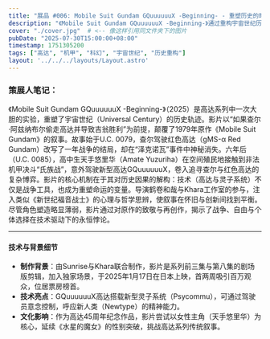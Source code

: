 ```yaml
---
title: "展品 #006: Mobile Suit Gundam GQuuuuuuX -Beginning- - 重塑历史的时间裂隙"
description: "《Mobile Suit Gundam GQuuuuuuX -Beginning-》通过重构宇宙世纪历史，探索技术与人性在战争与自由间的张力。"
cover: "./cover.jpg"  # <-- 像这样引用同文件夹下的图片
pubDate: "2025-07-30T15:00:00+08:00"
timestamp: 1751305200
tags: ["高达", "机甲", "科幻", "宇宙世纪", "历史重构"]
layout: '../../../layouts/Layout.astro'
---
```


### 策展人笔记：

《Mobile Suit Gundam GQuuuuuuX -Beginning-》（2025）是高达系列中一次大胆的实验，重塑了宇宙世纪（Universal Century）的历史轨迹。影片以“如果查尔·阿兹纳布尔偷走高达并导致吉翁胜利”为前提，颠覆了1979年原作《Mobile Suit Gundam》的叙事。故事始于U.C. 0079，查尔驾驶红色高达（gMS-α Red Gundam）改写了一年战争的结局，却在“泽克诺瓦”事件中神秘消失。六年后（U.C. 0085），高中生天手悠里华（Amate Yuzuriha）在空间殖民地接触到非法机甲决斗“氏族战”，意外驾驶新型高达GQuuuuuuX，卷入追寻查尔与红色高达的复杂博弈。影片的核心机制在于其对历史因果的解构：技术（高达与灵子系统）不仅是战争工具，也成为重塑命运的变量。导演鹤卷和哉与Khara工作室的参与，注入类似《新世纪福音战士》的心理与哲学思辨，使叙事在怀旧与创新间找到平衡。尽管角色塑造略显薄弱，影片通过对原作的致敬与再创作，揭示了战争、自由与个体选择在技术驱动下的永恒悖论。

---

#### 技术与背景细节

- **制作背景**：由Sunrise与Khara联合制作，影片是系列前三集与第八集的剧场版剪辑，加入独家场景，于2025年1月17日在日本上映，首两周吸引百万观众，位居票房榜首。[](https://gundam.fandom.com/wiki/Mobile_Suit_Gundam_GQuuuuuuX_-Beginning-)[](https://gundam.fandom.com/wiki/Mobile_Suit_Gundam_GQuuuuuuX)
- **技术亮点**：GQuuuuuuX高达搭载新型灵子系统（Psycommu），可通过驾驶员意念控制，呼应新人类（Newtype）的精神能力。
- **文化影响**：作为高达45周年纪念作品，影片尝试以女性主角（天手悠里华）为核心，延续《水星的魔女》的性别突破，挑战高达系列传统叙事。[](https://gamerant.com/gundam-gq/)